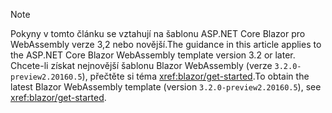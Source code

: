 > [!NOTE]
> <span data-ttu-id="cc916-101">Pokyny v tomto článku se vztahují na šablonu ASP.NET Core Blazor pro WebAssembly verze 3,2 nebo novější.</span><span class="sxs-lookup"><span data-stu-id="cc916-101">The guidance in this article applies to the ASP.NET Core Blazor WebAssembly template version 3.2 or later.</span></span> <span data-ttu-id="cc916-102">Chcete-li získat nejnovější šablonu Blazor WebAssembly (verze `3.2.0-preview2.20160.5`), přečtěte si téma <xref:blazor/get-started>.</span><span class="sxs-lookup"><span data-stu-id="cc916-102">To obtain the latest Blazor WebAssembly template (version `3.2.0-preview2.20160.5`), see <xref:blazor/get-started>.</span></span>
